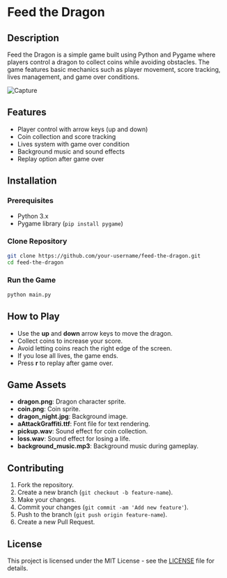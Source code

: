# Feed the Dragon

## Description

Feed the Dragon is a simple game built using Python and Pygame where players control a dragon to collect coins while avoiding obstacles. The game features basic mechanics such as player movement, score tracking, lives management, and game over conditions.

![Capture](https://github.com/user-attachments/assets/22fb89a0-5d53-4374-9c40-58830e3200dd)


## Features

- Player control with arrow keys (up and down)
- Coin collection and score tracking
- Lives system with game over condition
- Background music and sound effects
- Replay option after game over

## Installation

### Prerequisites

- Python 3.x
- Pygame library (`pip install pygame`)

### Clone Repository

```bash
git clone https://github.com/your-username/feed-the-dragon.git
cd feed-the-dragon
```

### Run the Game

```bash
python main.py
```

## How to Play

- Use the **up** and **down** arrow keys to move the dragon.
- Collect coins to increase your score.
- Avoid letting coins reach the right edge of the screen.
- If you lose all lives, the game ends.
- Press **r** to replay after game over.

## Game Assets

- **dragon.png**: Dragon character sprite.
- **coin.png**: Coin sprite.
- **dragon_night.jpg**: Background image.
- **aAttackGraffiti.ttf**: Font file for text rendering.
- **pickup.wav**: Sound effect for coin collection.
- **loss.wav**: Sound effect for losing a life.
- **background_music.mp3**: Background music during gameplay.

## Contributing

1. Fork the repository.
2. Create a new branch (`git checkout -b feature-name`).
3. Make your changes.
4. Commit your changes (`git commit -am 'Add new feature'`).
5. Push to the branch (`git push origin feature-name`).
6. Create a new Pull Request.

## License

This project is licensed under the MIT License - see the [LICENSE](LICENSE) file for details.

